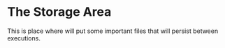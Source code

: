 # The Storage Area

This is place where will put some important files that will persist between executions.
